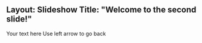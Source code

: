 Layout: Slideshow
Title: "Welcome to the second slide!"
--
Your text here
Use left arrow to go back
